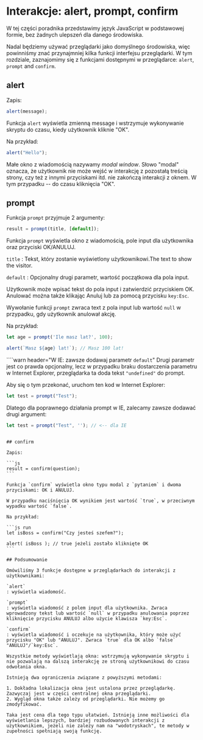 # Interakcje: alert, prompt, confirm

W tej części poradnika przedstawimy język JavaScript w podstawowej formie, bez żadnych ulepszeń dla danego środowiska.

Nadal będziemy używać przeglądarki jako domyślnego środowiska, więc powinniśmy znać przynajmniej kilka funkcji interfejsu przeglądarki. W tym rozdziale, zaznajomimy się z funkcjami dostępnymi w przeglądarce: `alert`, `prompt` and `confirm`.

## alert

Zapis:

```js
alert(message);
```

Funkcja `alert` wyświetla zmienną message i wstrzymuje wykonywanie skryptu do czasu, kiedy użytkownik kliknie "OK".

Na przykład:

```js run
alert("Hello");
```

Małe okno z wiadomością nazywamy *modal window*. Słowo "modal" oznacza, że użytkownik nie może wejść w interakcję z pozostałą treścią strony, czy też z innymi przyciskami itd. nie zakończą interakcji z oknem. W tym przypadku -- do czasu kliknięcia "OK".

## prompt

Funkcja `prompt` przyjmuje 2 argumenty:

```js no-beautify
result = prompt(title, [default]);
```

Funkcja `prompt` wyświetla okno z wiadomością, pole input dla użytkownika oraz przyciski OK/ANULUJ.

`title`
: Tekst, który zostanie wyświetlony użytkownikowi.The text to show the visitor.

`default`
: Opcjonalny drugi parametr, wartość początkowa dla pola input.

Użytkownik może wpisać tekst do pola input i zatwierdzić przyciskiem OK. Anulować można także klikając Anuluj lub za pomocą przycisku `key:Esc`.

Wywołanie funkcji `prompt` zwraca text z pola input lub wartość `null` w przypadku, gdy użytkownik anulował akcję.

Na przykład:

```js run
let age = prompt('Ile masz lat?', 100);

alert(`Masz ${age} lat!`); // Masz 100 lat!
```

````warn header="W IE: zawsze dodawaj parametr `default`"
Drugi parametr jest co prawda opcjonalny, lecz w przypadku braku dostarczenia parametru w Internet Explorer, przeglądarka ta doda tekst `"undefined"` do prompt.

Aby się o tym przekonać, uruchom ten kod w Internet Explorer:

```js run
let test = prompt("Test");
```

Dlatego dla poprawnego działania prompt w IE, zalecamy zawsze dodawać drugi argument:

```js run
let test = prompt("Test", ''); // <-- dla IE
```
````

## confirm

Zapis:

```js
result = confirm(question);
```

Funkcja `confirm` wyświetla okno typu modal z `pytaniem` i dwoma przyciskami: OK i ANULUJ.

W przypadku naciśnięcia OK wynikiem jest wartość `true`, w przeciwnym wypadku wartość `false`.

Na przykład:

```js run
let isBoss = confirm("Czy jesteś szefem?");

alert( isBoss ); // true jeżeli zostało kliknięte OK
```

## Podsumowanie

Omówiliśmy 3 funkcje dostępne w przeglądarkach do interakcji z użytkownikami:

`alert`
: wyświetla wiadomość.

`prompt`
: wyświetla wiadomość z polem input dla użytkownika. Zwraca wprowadzony tekst lub wartość `null` w przypadku anulowania poprzez kliknięcie przycisku ANULUJ albo użycie klawisza `key:Esc`.

`confirm`
: wyświetla wiadomość i oczekuje na użytkownika, który może użyć przycisku "OK" lub "ANULUJ". Zwraca `true` dla OK albo `false` "ANULUJ"/`key:Esc`.

Wszystkie metody wyświetlają okna: wstrzymują wykonywanie skryptu i nie pozwalają na dalszą interakcję ze stroną użytkownikowi do czasu odwołania okna.

Istnieją dwa ograniczenia związane z powyższymi metodami:

1. Dokładna lokalizacja okna jest ustalona przez przeglądarkę. Zazwyczaj jest w części centralnej okna przeglądarki.
2. Wygląd okna także zależy od przeglądarki. Nie możemy go zmodyfikować.

Taka jest cena dla tego typu ułatwień. Istnieją inne możliwości dla wyświetlania lepszych, bardziej rozbudowanych interakcji z użytkownikiem, jeżeli nie zależy nam na "wodotryskach", te metody w zupełności spełniają swoją funkcję.